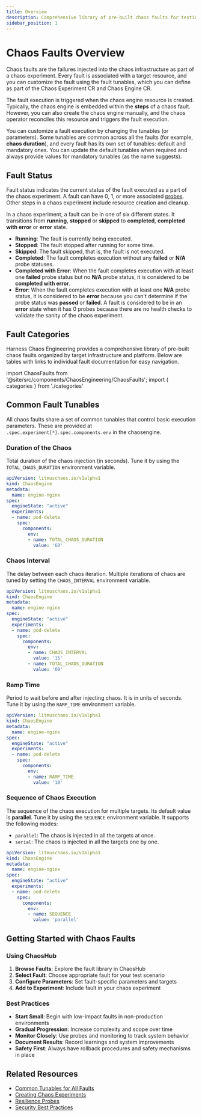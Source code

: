 ```yaml
---
title: Overview
description: Comprehensive library of pre-built chaos faults for testing system resilience
sidebar_position: 1
---
```


# Chaos Faults Overview

Chaos faults are the failures injected into the chaos infrastructure as part of a chaos experiment. Every fault is associated with a target resource, and you can customize the fault using the fault tunables, which you can define as part of the Chaos Experiment CR and Chaos Engine CR.

The fault execution is triggered when the chaos engine resource is created. Typically, the chaos engine is embedded within the **steps** of a chaos fault. However, you can also create the chaos engine manually, and the chaos operator reconciles this resource and triggers the fault execution.

You can customize a fault execution by changing the tunables (or parameters). Some tunables are common across all the faults (for example, **chaos duration**), and every fault has its own set of tunables: default and mandatory ones. You can update the default tunables when required and always provide values for mandatory tunables (as the name suggests).

## Fault Status

Fault status indicates the current status of the fault executed as a part of the chaos experiment. A fault can have 0, 1, or more associated [probes](/docs/chaos-engineering-new/guides/probes/). Other steps in a chaos experiment include resource creation and cleanup.

In a chaos experiment, a fault can be in one of six different states. It transitions from **running**, **stopped** or **skipped** to **completed**, **completed with error** or **error** state.

- **Running**: The fault is currently being executed.
- **Stopped**: The fault stopped after running for some time.
- **Skipped**: The fault skipped, that is, the fault is not executed.
- **Completed**: The fault completes execution without any **failed** or **N/A** probe statuses.
- **Completed with Error**: When the fault completes execution with at least one **failed** probe status but no **N/A** probe status, it is considered to be **completed with error**.
- **Error**: When the fault completes execution with at least one **N/A** probe status, it is considered to be **error** because you can't determine if the probe status was **passed** or **failed**. A fault is considered to be in an **error** state when it has 0 probes because there are no health checks to validate the sanity of the chaos experiment.

## Fault Categories

Harness Chaos Engineering provides a comprehensive library of pre-built chaos faults organized by target infrastructure and platform. Below are tables with links to individual fault documentation for easy navigation.

<!-- Custom component -->

import ChaosFaults from '@site/src/components/ChaosEngineering/ChaosFaults';
import { categories } from './categories'

<ChaosFaults categories={categories} />

## Common Fault Tunables

All chaos faults share a set of common tunables that control basic execution parameters. These are provided at `.spec.experiment[*].spec.components.env` in the chaosengine.

### Duration of the Chaos

Total duration of the chaos injection (in seconds). Tune it by using the `TOTAL_CHAOS_DURATION` environment variable.

```yaml
apiVersion: litmuschaos.io/v1alpha1
kind: ChaosEngine
metadata:
  name: engine-nginx
spec:
  engineState: "active"
  experiments:
  - name: pod-delete
    spec:
      components:
        env:
        - name: TOTAL_CHAOS_DURATION
          value: '60'
```

### Chaos Interval

The delay between each chaos iteration. Multiple iterations of chaos are tuned by setting the `CHAOS_INTERVAL` environment variable.

```yaml
apiVersion: litmuschaos.io/v1alpha1
kind: ChaosEngine
metadata:
  name: engine-nginx
spec:
  engineState: "active"
  experiments:
  - name: pod-delete
    spec:
      components:
        env:
        - name: CHAOS_INTERVAL
          value: '15'
        - name: TOTAL_CHAOS_DURATION
          value: '60'
```

### Ramp Time

Period to wait before and after injecting chaos. It is in units of seconds. Tune it by using the `RAMP_TIME` environment variable.

```yaml
apiVersion: litmuschaos.io/v1alpha1
kind: ChaosEngine
metadata:
  name: engine-nginx
spec:
  engineState: "active"
  experiments:
  - name: pod-delete
    spec:
      components:
        env:
        - name: RAMP_TIME
          value: '10'
```

### Sequence of Chaos Execution

The sequence of the chaos execution for multiple targets. Its default value is **parallel**. Tune it by using the `SEQUENCE` environment variable. It supports the following modes:

- `parallel`: The chaos is injected in all the targets at once.
- `serial`: The chaos is injected in all the targets one by one.

```yaml
apiVersion: litmuschaos.io/v1alpha1
kind: ChaosEngine
metadata:
  name: engine-nginx
spec:
  engineState: "active"
  experiments:
  - name: pod-delete
    spec:
      components:
        env:
        - name: SEQUENCE
          value: 'parallel'
```

## Getting Started with Chaos Faults

### Using ChaosHub

1. **Browse Faults**: Explore the fault library in ChaosHub
2. **Select Fault**: Choose appropriate fault for your test scenario
3. **Configure Parameters**: Set fault-specific parameters and targets
4. **Add to Experiment**: Include fault in your chaos experiment

### Best Practices

- **Start Small**: Begin with low-impact faults in non-production environments
- **Gradual Progression**: Increase complexity and scope over time
- **Monitor Closely**: Use probes and monitoring to track system behavior
- **Document Results**: Record learnings and system improvements
- **Safety First**: Always have rollback procedures and safety mechanisms in place

## Related Resources

- [Common Tunables for All Faults](./common-tunables-for-all-faults)
- [Creating Chaos Experiments](../../guides/chaos-experiments/)
- [Resilience Probes](../../guides/probes/)
- [Security Best Practices](../../security/)
